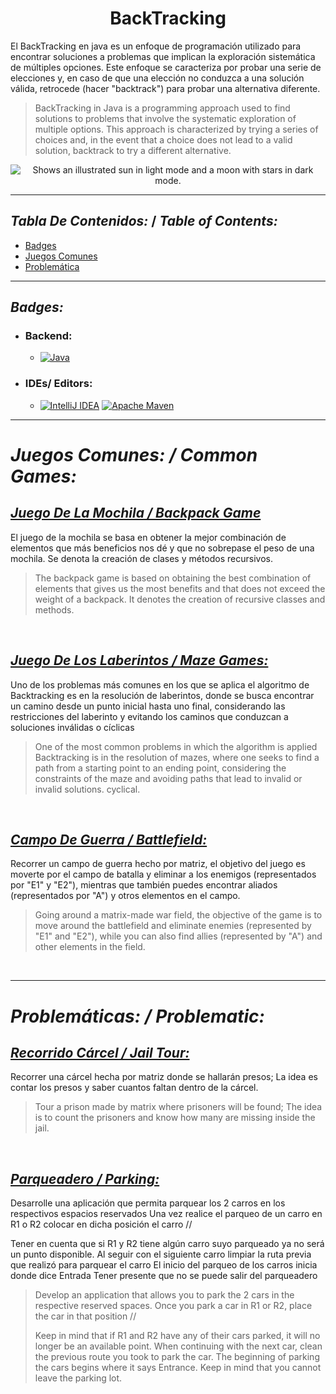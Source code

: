 <h1 align="center">     BackTracking  </h1>

El BackTracking en java es un enfoque de programación utilizado para encontrar soluciones a
problemas que implican la exploración sistemática de múltiples opciones. Este enfoque se
caracteriza por probar una serie de elecciones y, en caso de que una elección no conduzca a
una solución válida, retrocede (hacer "backtrack") para probar una alternativa diferente.
> BackTracking in Java is a programming approach used to find solutions to
problems that involve the systematic exploration of multiple options. This approach is
characterized by trying a series of choices and, in the event that a choice does not lead to
a valid solution, backtrack to try a different alternative.


<p align="center">
<picture>
  <source media="(prefers-color-scheme: dark)"  srcset="https://i.postimg.cc/ZKRYsKHH/286117764-5ecc1d8c-36ce-4e5c-8a29-62b5bb1d3b19.png">
  <source media="(prefers-color-scheme: light)" srcset="https://i.postimg.cc/ZnL987Tq/286118481-9311f983-480f-4684-90b9-0cf212f1eda3.png">
  <img alt="Shows an illustrated sun in light mode and a moon with stars in dark mode." src="https://i.postimg.cc/ZKRYsKHH/286117764-5ecc1d8c-36ce-4e5c-8a29-62b5bb1d3b19.png">
</picture>
</p>

___


## _Tabla De Contenidos:_ / _Table of Contents:_

 - [Badges](#badges)
 - [Juegos Comunes](#juegos-comunes)
 - [Problemática](#problematicas-backtracking)



___

## _Badges:_


- <H3> Backend:</H3>

    - [![Java](https://img.shields.io/badge/java-%23ED8B00.svg?style=for-the-badge&logo=openjdk&logoColor=white) ](https://www.oracle.com/co/java/technologies/downloads/#java21)


- <H3>  IDEs/ Editors: </H3>

  - [![IntelliJ IDEA](https://img.shields.io/badge/IntelliJIDEA-000000.svg?style=for-the-badge&logo=intellij-idea&logoColor=white)](https://www.jetbrains.com/es-es/idea/) [![Apache Maven](https://img.shields.io/badge/Apache%20Maven-C71A36?style=for-the-badge&logo=Apache%20Maven&logoColor=white)](https://maven.apache.org/)



___


# _Juegos Comunes: / Common Games:_ 


## [_Juego De La Mochila / Backpack Game_](./JuegoMochila)
El juego de la mochila se basa en obtener la mejor combinación de elementos que más beneficios nos dé y que no sobrepase el
peso de una mochila. Se denota la creación de clases y métodos recursivos.
>The backpack game is based on obtaining the best combination of elements that gives us the most benefits and that does not exceed the
weight of a backpack. It denotes the creation of recursive classes and methods.

<br>

## [_Juego De Los Laberintos / Maze Games:_](./Laberinto)
Uno de los problemas más comunes en los que se aplica el algoritmo de Backtracking es en la resolución de laberintos, donde se busca encontrar un camino desde un punto inicial hasta uno final, considerando las restricciones del laberinto y evitando los caminos que conduzcan a soluciones inválidas o cíclicas
>One of the most common problems in which the algorithm is applied Backtracking is in the resolution of mazes, where one seeks to find a path from a starting point to an ending point, considering the constraints of the maze and avoiding paths that lead to invalid or invalid solutions. cyclical.

<br>

## [_Campo De Guerra / Battlefield:_](./CampoDeGuerra)
Recorrer un campo de guerra hecho por matriz, el objetivo del juego es moverte por el campo de batalla y eliminar a los enemigos (representados por "E1" y "E2"), mientras que también puedes encontrar aliados (representados por "A") y otros elementos en el campo.
>Going around a matrix-made war field, the objective of the game is to move around the battlefield and eliminate enemies (represented by "E1" and "E2"), while you can also find allies (represented by "A") and other elements in the field.

<br>

---

# _Problemáticas: / Problematic:_

## [_Recorrido Cárcel / Jail Tour:_](./Carcel)
Recorrer una cárcel hecha por matriz donde se hallarán presos; La idea es contar los presos y saber cuantos faltan dentro de la cárcel.
> Tour a prison made by matrix where prisoners will be found; The idea is to count the prisoners and know how many are missing inside the jail.

<br>

## [_Parqueadero / Parking:_](./Parqueadero)
Desarrolle una aplicación que permita parquear los 2 carros en los respectivos espacios reservados Una vez realice el parqueo de un carro en R1 o R2 colocar en dicha posición el carro //

Tener en cuenta que si R1 y R2 tiene algún carro suyo parqueado ya no será un punto disponible. Al seguir con el siguiente carro limpiar la ruta previa que realizó para parquear el carro El inicio del parqueo de los carros inicia donde dice Entrada Tener presente que no se puede salir del parqueadero
 >Develop an application that allows you to park the 2 cars in the respective reserved spaces. Once you park a car in R1 or R2, place the car in that position //
 >
 > Keep in mind that if R1 and R2 have any of their cars parked, it will no longer be an available point. When continuing with the next car, clean the previous route you took to park the car. The beginning of parking the cars begins where it says Entrance. Keep in mind that you cannot leave the parking lot.

